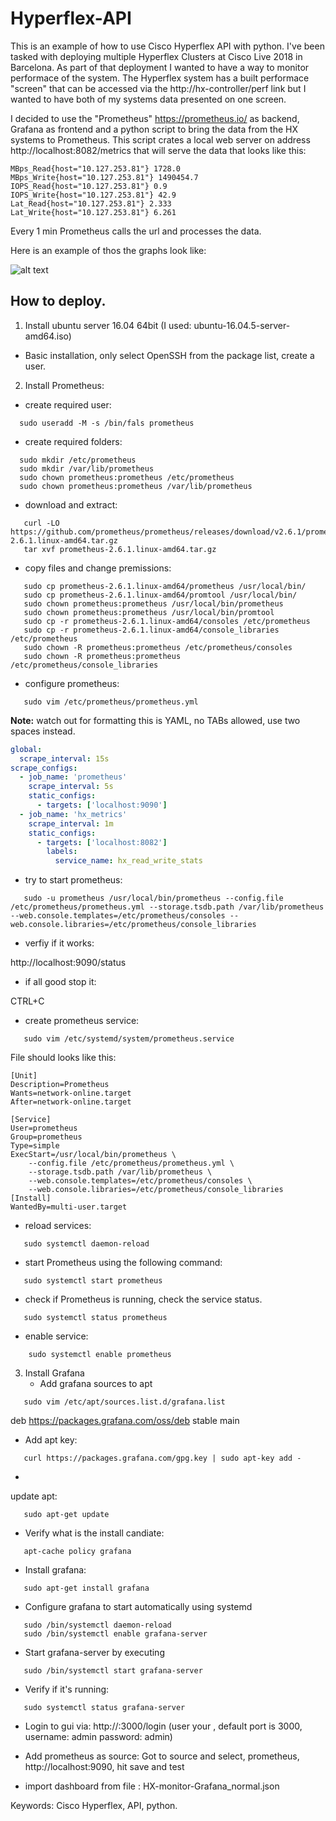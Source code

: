 # Hyperflex-API

This is an example of how to use Cisco Hyperflex API with python. I've been tasked with deploying multiple Hyperflex Clusters at Cisco Live 2018 in Barcelona. As part of that deployment I wanted to have a way to monitor performace of the system. The Hyperflex system has a built performace "screen" that can be accessed via the http://hx-controller/perf link but I wanted to have both of my systems data presented on one screen. 

I decided to use the "Prometheus" https://prometheus.io/ as backend, Grafana as frontend and a python script to bring the data from the HX systems to Prometheus. This script crates a local web server on address http://localhost:8082/metrics that will serve the data that looks like this: 
```
MBps_Read{host="10.127.253.81"} 1728.0 
MBps_Write{host="10.127.253.81"} 1490454.7 
IOPS_Read{host="10.127.253.81"} 0.9 
IOPS_Write{host="10.127.253.81"} 42.9 
Lat_Read{host="10.127.253.81"} 2.333 
Lat_Write{host="10.127.253.81"} 6.261
```
Every 1 min Prometheus calls the url and processes the data.

Here is an example of thos the graphs look like:

![alt text](https://github.com/Kris-Sekula/Hyperflex-API/blob/master/cl2018-stats-example.png "Graphana Dashboard")

## How to deploy.

1. Install ubuntu server 16.04 64bit (I used: ubuntu-16.04.5-server-amd64.iso)

  * Basic installation, only select OpenSSH from the package list, create a user.
2. Install Prometheus:

  * create required user:

```
  sudo useradd -M -s /bin/fals prometheus
```
  * create required folders:

```
  sudo mkdir /etc/prometheus
  sudo mkdir /var/lib/prometheus
  sudo chown prometheus:prometheus /etc/prometheus
  sudo chown prometheus:prometheus /var/lib/prometheus
```
   * download and extract:

```
   curl -LO https://github.com/prometheus/prometheus/releases/download/v2.6.1/prometheus-2.6.1.linux-amd64.tar.gz
   tar xvf prometheus-2.6.1.linux-amd64.tar.gz
```
   * copy files and change premissions:
```
   sudo cp prometheus-2.6.1.linux-amd64/prometheus /usr/local/bin/
   sudo cp prometheus-2.6.1.linux-amd64/promtool /usr/local/bin/
   sudo chown prometheus:prometheus /usr/local/bin/prometheus
   sudo chown prometheus:prometheus /usr/local/bin/promtool
   sudo cp -r prometheus-2.6.1.linux-amd64/consoles /etc/prometheus
   sudo cp -r prometheus-2.6.1.linux-amd64/console_libraries /etc/prometheus
   sudo chown -R prometheus:prometheus /etc/prometheus/consoles
   sudo chown -R prometheus:prometheus /etc/prometheus/console_libraries
```
   * configure prometheus:
```
   sudo vim /etc/prometheus/prometheus.yml
```
   **Note:** watch out for formatting this is YAML, no TABs allowed, use two spaces instead.

```yaml
global:
  scrape_interval: 15s
scrape_configs:
  - job_name: 'prometheus'
    scrape_interval: 5s
    static_configs:
      - targets: ['localhost:9090']
  - job_name: 'hx_metrics'
    scrape_interval: 1m
    static_configs:
      - targets: ['localhost:8082']
        labels:
          service_name: hx_read_write_stats
```
   * try to start prometheus:
```
   sudo -u prometheus /usr/local/bin/prometheus --config.file /etc/prometheus/prometheus.yml --storage.tsdb.path /var/lib/prometheus --web.console.templates=/etc/prometheus/consoles --web.console.libraries=/etc/prometheus/console_libraries
```
   * verfiy if it works:
   
   http://localhost:9090/status

   * if all good stop it:
   
   CTRL+C
	
   * create prometheus service:
```
   sudo vim /etc/systemd/system/prometheus.service
```
   File should looks like this:
```
[Unit]
Description=Prometheus
Wants=network-online.target
After=network-online.target

[Service]
User=prometheus
Group=prometheus
Type=simple
ExecStart=/usr/local/bin/prometheus \
	--config.file /etc/prometheus/prometheus.yml \
	--storage.tsdb.path /var/lib/prometheus \
	--web.console.templates=/etc/prometheus/consoles \
	--web.console.libraries=/etc/prometheus/console_libraries
[Install]
WantedBy=multi-user.target
```
   * reload services:
```
   sudo systemctl daemon-reload
```
   * start Prometheus using the following command:
```
   sudo systemctl start prometheus
```
   * check if Prometheus is running, check the service status.
```
   sudo systemctl status prometheus
```
   * enable service:
```
	sudo systemctl enable prometheus
```
3. Install Grafana
   * Add grafana sources to apt
```
   sudo vim /etc/apt/sources.list.d/grafana.list
```
   deb https://packages.grafana.com/oss/deb stable main

   * Add apt key:
```
   curl https://packages.grafana.com/gpg.key | sudo apt-key add -
```
   * 
   update apt:
```
   sudo apt-get update
```
   * Verify what is the install candiate:
```
   apt-cache policy grafana
```
   * Install grafana:
```
   sudo apt-get install grafana
```
   * Configure grafana to start automatically using systemd
```
   sudo /bin/systemctl daemon-reload
   sudo /bin/systemctl enable grafana-server
```
   * Start grafana-server by executing
```
   sudo /bin/systemctl start grafana-server
```
   * Verify if it's running:
```
   sudo systemctl status grafana-server
```
   * Login to gui via:
   http://<ip>:3000/login (user your <ip>, default port is 3000, username: admin password: admin)

   * Add prometheus as source:
   Got to source and select, prometheus, http://localhost:9090, hit save and test
   
   * import dashboard from file : HX-monitor-Grafana_normal.json

Keywords: Cisco Hyperflex, API, python.
